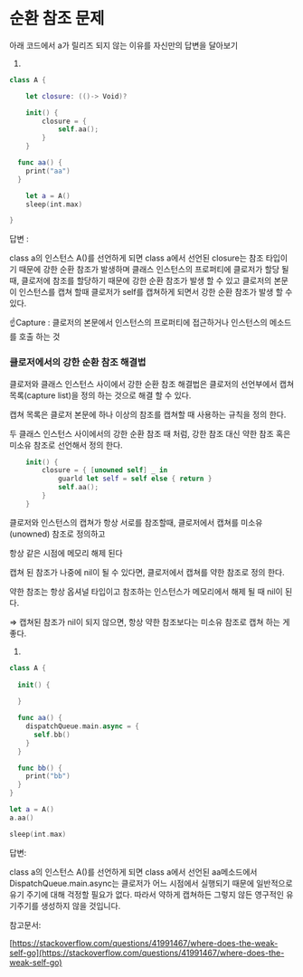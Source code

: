 # 순환 참조 문제

아래 코드에서 a가 릴리즈 되지 않는 이유를 자신만의 답변을 달아보기

1. 

```swift
class A {

	let closure: (()-> Void)?

	init() {
		closure = {
			self.aa();
		}
	}

  func aa() {
    print("aa")
  }

	let a = A()
	sleep(int.max)

}
```

답변 : 

class a의 인스턴스 A()를 선언하게 되면 class a에서 선언된 closure는 참조 타입이기 때문에 강한 순환 참조가 발생하며 클래스 인스턴스의 프로퍼티에 클로저가 할당 될때, 클로저에 참조를 할당하기 때문에 강한 순환 참조가 발생 할 수 있고 클로저의 본문이 인스턴스를 캡쳐 할때 클로저가 self를 캡쳐하게 되면서 강한 순환 참조가 발생 할 수 있다.

☝️Capture : 클로저의 본문에서 인스턴스의 프로퍼티에 접근하거나 인스턴스의 메소드를 호출 하는 것

### 클로저에서의 강한 순환 참조 해결법

클로저와 클래스 인스턴스 사이에서 강한 순환 참조 해결법은 클로저의 선언부에서 캡쳐 목록(capture list)을 정의 하는 것으로 해결 할 수 있다.

캡쳐 목록은 클로저 본문에 하나 이상의 참조를 캡쳐할 때 사용하는 규칙을 정의 한다.

두 클래스 인스턴스 사이에서의 강한 순환 참조 때 처럼, 강한 참조 대신 약한 참조 혹은 미소유 참조로 선언해서 정의 한다.

```swift
	init() {
		closure = { [unowned self] _ in
			guarld let self = self else { return }
			self.aa();
		}
	}
```

클로저와 인스턴스의 캡쳐가 항상 서로를 참조할때, 클로저에서 캡쳐를 미소유(unowned) 참조로 정의하고

항상 같은 시점에 메모리 해제 된다

캡쳐 된 참조가 나중에 nil이 될 수 있다면, 클로저에서 캡쳐를 약한 참조로 정의 한다.

약한 참조는 항상 옵셔널 타입이고 참조하는 인스턴스가 메모리에서 해제 될 때 nil이 된다.

⇒ 캡쳐된 참조가 nil이 되지 않으면, 항상 약한 참조보다는 미소유 참조로 캡쳐 하는 게 좋다.

1. 

```swift
class A {
  
  init() {
    
  }

  func aa() {
    dispatchQueue.main.async = {
      self.bb()
    }
  }

  func bb() {
    print("bb")
  }
}

let a = A()
a.aa()

sleep(int.max)
```

답변: 

class a의 인스턴스 A()를 선언하게 되면 class a에서 선언된 aa메소드에서 DispatchQueue.main.async는 클로저가 어느 시점에서 실행되기 때문에 일반적으로 유기 주기에 대해 걱정할 필요가 없다. 따라서 약하게 캡쳐하든 그렇지 않든 영구적인 유기주기를 생성하지 않을 것입니다.

참고문서:

[https://stackoverflow.com/questions/41991467/where-does-the-weak-self-go](https://stackoverflow.com/questions/41991467/where-does-the-weak-self-go)